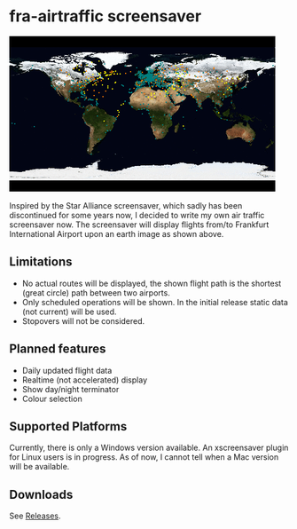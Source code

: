 fra-airtraffic screensaver
===
![Screensaver preview](screenshots/fra-airtraffic-480.gif)

Inspired by the Star Alliance screensaver, which sadly has been discontinued for
some years now, I decided to write my own air traffic screensaver now. The
screensaver will display flights from/to Frankfurt International Airport upon
an earth image as shown above.

Limitations
---

- No actual routes will be displayed, the shown flight path is the shortest
(great circle) path between two airports.
- Only scheduled operations will be shown. In the initial release static data
(not current) will be used.
- Stopovers will not be considered.


Planned features
-

- Daily updated flight data
- Realtime (not accelerated) display
- Show day/night terminator
- Colour selection

Supported Platforms
---

Currently, there is only a Windows version available. An xscreensaver plugin
for Linux users is in progress. As of now, I cannot tell when a Mac version will
be available.

Downloads
---

See [Releases](https://github.com/flederwiesel/fra-airtraffic/releases).
